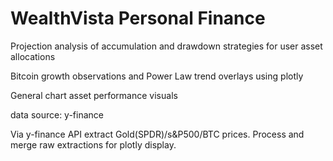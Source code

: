 # WealthVista Personal Finance

Projection analysis of accumulation and drawdown strategies for user asset allocations 

Bitcoin growth observations and Power Law trend overlays using plotly

General chart asset performance visuals

data source: y-finance


Via y-finance API extract Gold(SPDR)/s&P500/BTC prices. Process and merge raw extractions for plotly display.

